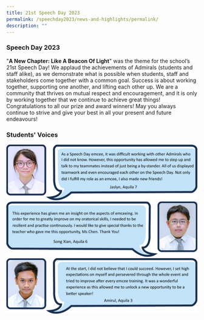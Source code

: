 ```yaml
---
title: 21st Speech Day 2023
permalink: /speechday2023/news-and-highlights/permalink/
description: ""
---
```

###  Speech Day 2023

"**A New Chapter: Like A Beacon Of Light**" was the theme for the school’s 21st Speech Day! We applaud the achievements of Admirals (students and staff alike), as we demonstrate what is possible when students, staff and stakeholders come together with a common goal. Success is about working together, supporting one another, and lifting each other up. We are a community that thrives on mutual respect and encouragement, and it is only by working together that we continue to achieve great things! Congratulations to all our prize and award winners! May you always continue to strive and give your best in all your present and future endeavours!

### Students' Voices
![](/images/2023/Speechday2023/one_student_01.jpg)
![](/images/2023/Speechday2023/one_student_02.jpg)
![](/images/2023/Speechday2023/one_student_03.jpg)



